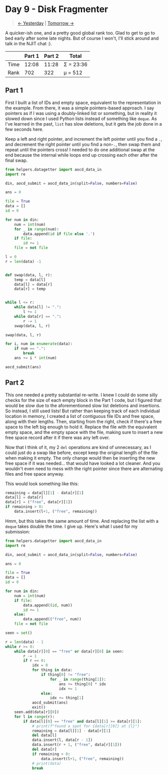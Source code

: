 # Day 9 - Disk Fragmenter

> [<- Yesterday](8.md) | [Tomorrow ->](10.md)

A quicker-ish one, and a pretty good global rank too. Glad to get to go to bed early after some late nights. But of course I won't, I'll stick around and talk in the NJIT chat :).

|      | Part 1 | Part 2 | Total     |
|------|--------|--------|-----------|
| Time | 12:08  | 11:28  | Σ = 23:36 |
| Rank | 702    | 322    | μ = 512   |

## Part 1

First I built a list of IDs and empty space, equivalent to the representation in the example. From there, it was a simple pointers-based approach. I say pointers as if I was using a doubly-linked list or something, but in reality it slowed down since I used Python lists instead of something like `deque`. As I've learned in the past, `list` has slow deletions, but it gets the job done in a few seconds here.

Keep a left and right pointer, and increment the left pointer until you find a `.`, and decrement the right pointer until you find a non-`.`, then swap them and repeat until the pointers cross! I needed to do one additional swap at the end because the internal while loops end up crossing each other after the final swap.

```python
from helpers.datagetter import aocd_data_in
import re

din, aocd_submit = aocd_data_in(split=False, numbers=False)

ans = 0

file = True
data = []
id = 0

for num in din:
    num = int(num)
    for _ in range(num):
        data.append(id if file else '.')
    if file:
        id += 1
    file = not file

l = 0
r = len(data) -1


def swap(data, l, r):
    temp = data[l]
    data[l] = data[r]
    data[r] = temp


while l <= r:
    while data[l] != ".":
        l += 1
    while data[r] == ".":
        r -= 1
    swap(data, l, r)

swap(data, l, r)

for i, num in enumerate(data):
    if num == ".":
        break
    ans += i * int(num)

aocd_submit(ans)
```

## Part 2

This one needed a pretty substantial re-write. I knew I could do some silly checks for the size of each empty block in the Part 1 code, but I figured that would be slow due to the aforementioned slow list deletions and insertions. So instead, I still used lists! But rather than keeping track of each individual location in memory, I created a list of contiguous file IDs and free space, along with their lengths. Then, starting from the right, check if there's a free space to the left big enough to hold it. Replace the file with the equivalent empty space, and the empty space with the file, making sure to insert a new free space record after it if there was any left over.

Now that I think of it, my 2 `del` operations are kind of unnecessary, as I could just do a swap like before, except keep the original length of the file when making it empty. The only change would then be inserting the new free space if it was needed... that would have looked a lot cleaner. And you wouldn't even need to mess with the right pointer since there are alternating files and free space anyway.

This would look something like this:

```python
remaining = data[l][1] - data[r][1]
data[l] = data[r]
data[r] = ("free", data[r][1])
if remaining > 0:
    data.insert(l+1, ("free", remaining))
```

Hmm, but this takes the same amount of time. And replacing the list with a `deque` takes double the time. I give up. Here's what I used for my submission:

```python
from helpers.datagetter import aocd_data_in
import re

din, aocd_submit = aocd_data_in(split=False, numbers=False)

ans = 0

file = True
data = []
id = 0

for num in din:
    num = int(num)
    if file:
        data.append((id, num))
        id += 1
    else:
        data.append(("free", num))
    file = not file

seen = set()

r = len(data) - 1
while r >= 0:
    while data[r][0] == "free" or data[r][0] in seen:
        r -= 1
        if r == 0:
            idx = 0
            for thing in data:
                if thing[0] != "free":
                    for _ in range(thing[1]):
                        ans += thing[0] * idx
                        idx += 1
                else:
                    idx += thing[1]
            aocd_submit(ans)
            exit()
    seen.add(data[r][0])
    for l in range(r):
        if data[l][0] == "free" and data[l][1] >= data[r][1]:
            # print(f"found a spot for {data[r][0]} at {l}")
            remaining = data[l][1] - data[r][1]
            del data[l]
            data.insert(l, data[r - 1])
            data.insert(r + 1, ("free", data[r][1]))
            del data[r]
            if remaining > 0:
                data.insert(l+1, ("free", remaining))
            # print(data)
            break
```
